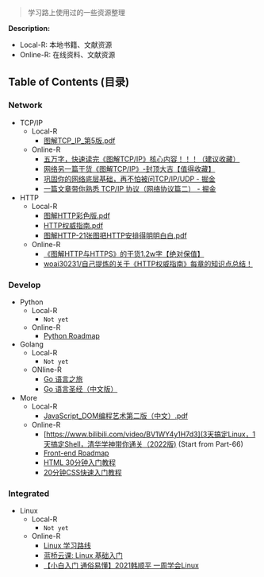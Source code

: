> 学习路上使用过的一些资源整理

**Description:**
- Local-R: 本地书籍、文献资源
- Online-R: 在线资料、文献资源

## Table of Contents (目录)

### Network

- TCP/IP
  - Local-R
    - [图解TCP_IP_第5版.pdf](Network/图解TCP_IP_第5版.pdf)
  - Online-R
    - [五万字，快速读完《图解TCP/IP》核心内容！！！（建议收藏）](https://blog.csdn.net/qq_59392324/article/details/120698235)
    - [网络另一篇干货《图解TCP/IP》-封顶大吉【值得收藏】](https://juejin.cn/post/6928280495310503944)
    - [巩固你的网络底层基础，再不怕被问TCP/IP/UDP - 掘金](https://juejin.cn/post/6994274756652433421)
    - [一篇文章带你熟悉 TCP/IP 协议（网络协议篇二） - 掘金](https://juejin.cn/post/6844903510509633550)
- HTTP
  - Local-R
    - [图解HTTP彩色版.pdf](Network/图解HTTP彩色版.pdf)
    - [HTTP权威指南.pdf](Network/HTTP权威指南.pdf)
    - [图解HTTP-21张图把HTTP安排得明明白白.pdf](Network/图解HTTP-21张图把HTTP安排得明明白白.pdf)
  - Online-R
    - [《图解HTTP与HTTPS》的干货1.2w字【绝对保值】](https://juejin.cn/post/6900511779869327373)
    - [woai30231/自己提炼的关于《HTTP权威指南》每章的知识点总结！](https://github.com/woai30231/http)

### Develop

- Python
  - Local-R
    - `Not yet`
  - Online-R
    - [Python Roadmap](https://github.com/liyupi/code-roadmap/blob/main/docs/roadmap/Python%E5%AD%A6%E4%B9%A0%E8%B7%AF%E7%BA%BF.md)
- Golang
  - Local-R
    - `Not yet`
  - ONline-R
    - [Go 语言之旅](https://tour.go-zh.org/welcome/1)
    - [Go 语言圣经（中文版）](https://gopl-zh.github.io/index.html)
- More
  - Local-R
    - [JavaScript_DOM编程艺术第二版（中文）.pdf](JavaScript/JavaScript_DOM编程艺术第二版（中文）.pdf)
  - Online-R
    - [https://www.bilibili.com/video/BV1WY4y1H7d3](3天搞定Linux，1天搞定Shell，清华学神带你通关（2022版) (Start from Part-66)
    - [Front-end Roadmap](https://github.com/liyupi/code-roadmap/blob/main/docs/roadmap/%E5%89%8D%E7%AB%AF%E5%AD%A6%E4%B9%A0%E8%B7%AF%E7%BA%BF.md)
    - [HTML 30分钟入门教程](https://deerchao.cn/tutorials/html/html.htm)
    - [20分钟CSS快速入门教程](https://www.bilibili.com/video/BV1mS4y1Z7Ga)

### Integrated

- Linux
  - Local-R
    - `Not yet`
  - Online-R
    - [Linux 学习路线](https://github.com/liyupi/code-roadmap/blob/main/docs/roadmap/Linux%E5%AD%A6%E4%B9%A0%E8%B7%AF%E7%BA%BF.md)
    - [蓝桥云课: Linux 基础入门](https://www.lanqiao.cn/courses/1)
    - [【小白入门 通俗易懂】2021韩顺平 一周学会Linux](https://www.bilibili.com/video/BV1Sv411r7vd)